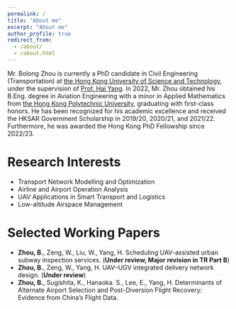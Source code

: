 ```yaml
---
permalink: /
title: "About me"
excerpt: "About me"
author_profile: true
redirect_from: 
  - /about/
  - /about.html
---
```



Mr. Bolong Zhou is currently a PhD candidate in Civil Engineering (Transportation) at [the Hong Kong University of Science and Technology](https://hkust.edu.hk/), under the supervision of  [Prof. Hai Yang](http://cehyang.people.ust.hk/). In 2022, Mr. Zhou obtained his B.Eng. degree in Aviation Engineering with a minor in Applied Mathematics from [the Hong Kong Polytechnic University](https://www.polyu.edu.hk/), graduating with first-class honors. He has been recognized for his academic excellence and received the HKSAR Government Scholarship in 2019/20, 2020/21, and 2021/22. Furthermore, he was awarded the Hong Kong PhD Fellowship since 2022/23.


Research Interests
======
- Transport Network Modelling and Optimization
- Airline and Airport Operation Analysis
- UAV Applications in Smart Transport and Logistics
- Low-altitude Airspace Management

Selected Working Papers
======
- **Zhou, B.**, Zeng, W., Liu, W., Yang, H. Scheduling UAV-assisted urban subway inspection services. (**Under review, Major revision in TR Part B**)
- **Zhou, B.**, Zeng, W., Yang, H. UAV–UGV integrated delivery network design. (**Under review**)
- **Zhou, B.**, Sugishita, K., Hanaoka. S., Lee, E., Yang, H. Determinants of Alternate Airport Selection and Post-Diversion Flight Recovery: Evidence from China’s Flight Data.
 

